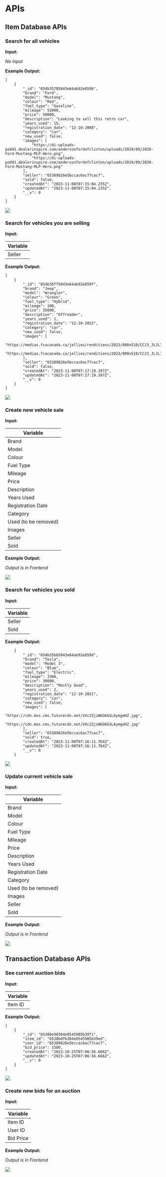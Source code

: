 # APIs

## Item Database APIs

### Search for all vehicles

**Input:**

*No Input*

**Example Output:**

```
[
    {
        "_id": "654b35785043e64ab92e859b",
        "brand": "Ford",
        "model": "Mustang",
        "colour": "Red",
        "fuel_type": "Gasoline",
        "mileage": 52000,
        "price": 50000,
        "description": "Looking to sell this retro car",
        "years_used": 15,
        "registration_date": "12-10-2008",
        "category": "car",
        "new_used": false,
        "images": [
            "https://di-uploads-pod41.dealerinspire.com/andersonfordofclinton/uploads/2019/09/2020-Ford-Mustang-MLP-Hero.png",
            "https://di-uploads-pod41.dealerinspire.com/andersonfordofclinton/uploads/2019/09/2020-Ford-Mustang-MLP-Hero.png"
        ],
        "seller": "65389826e5bccac6ac77cac7",
        "sold": false,
        "createdAt": "2023-11-08T07:15:04.235Z",
        "updatedAt": "2023-11-08T07:15:04.235Z",
        "__v": 0
    }
]

```

<img src="flowcharts/allcars.png" />

### Search for vehicles you are selling

**Input:**

| Variable |
|----------|
|Seller|

**Example Output:**

```
[
    {
        "_id": "654b35ff5043e64ab92e859f",
        "brand": "Jeep",
        "model": "Wrangler",
        "colour": "Green",
        "fuel_type": "Hybrid",
        "mileage": 100,
        "price": 35000,
        "description": "Offroader",
        "years_used": 1,
        "registration_date": "12-10-2022",
        "category": "car",
        "new_used": false,
        "images": [
            "https://medias.fcacanada.ca/jellies/renditions/2023/800x510/CC23_JLJL72_2TB_PGG_APA_XXX_XXX_XXX.1aaa5d21f651dcfd23d94bcacebe5ded.png",
            "https://medias.fcacanada.ca/jellies/renditions/2023/800x510/CC23_JLJL72_2TB_PGG_APA_XXX_XXX_XXX.1aaa5d21f651dcfd23d94bcacebe5ded.png"
        ],
        "seller": "65389826e5bccac6ac77cac7",
        "sold": false,
        "createdAt": "2023-11-08T07:17:19.397Z",
        "updatedAt": "2023-11-08T07:17:19.397Z",
        "__v": 0
    }
]
```

<img src="flowcharts/currentcars.png"/>

### Create new vehicle sale

**Input:**

| Variable |
|----------|
|Brand|
|Model|
|Colour|
|Fuel Type|
|Mileage|
|Price|
|Description|
|Years Used|
|Registration Date|
|Category|
|Used (to be removed)| 
|Images|
|Seller|
|Sold|

**Example Output:**

*Output is in Frontend*

<img src="flowcharts/createcar.png"/>

### Search for vehicles you sold

**Input:**

| Variable |
|----------|
|Seller|
|Sold|

**Example Output:**

```
    {
        "_id": "654b35bb5043e64ab92e859d",
        "brand": "Tesla",
        "model": "Model 3",
        "colour": "Blue",
        "fuel_type": "Electric",
        "mileage": 3300,
        "price": 30000,
        "description": "Mostly Good",
        "years_used": 2,
        "registration_date": "12-10-2021",
        "category": "car",
        "new_used": false,
        "images": [
            "https://cdn.mos.cms.futurecdn.net/VXc2ZjzWGGKGSLAymgeHZ.jpg",
            "https://cdn.mos.cms.futurecdn.net/VXc2ZjzWGGKGSLAymgeHZ.jpg"
        ],
        "seller": "65389826e5bccac6ac77cac7",
        "sold": true,
        "createdAt": "2023-11-08T07:16:11.764Z",
        "updatedAt": "2023-11-08T07:16:11.764Z",
        "__v": 0
    }
```

<img src="flowcharts/pastcars.png">

### Update current vehicle sale

**Input:**

| Variable |
|----------|
|Brand|
|Model|
|Colour|
|Fuel Type|
|Mileage|
|Price|
|Description|
|Years Used|
|Registration Date|
|Category|
|Used (to be removed)| 
|Images|
|Seller|
|Sold|

**Example Output:**

*Output is in Frontend*

<img src = "flowcharts/updatecar.png"/>

## Transaction Database APIs

### See current auction bids

**Input:**

| Variable |
|----------|
|Item ID|

**Example Output:**

```
[
    {
        "_id": "6538be90304e0545985b39f1",
        "item_id": "6538bdfb304e0545985b39ed",
        "user_id": "65389826e5bccac6ac77cac7",
        "bid_price": 1500,
        "createdAt": "2023-10-25T07:06:56.666Z",
        "updatedAt": "2023-10-25T07:06:56.666Z",
        "__v": 0
    }
]
```

<img src="flowcharts/thetransaction.png"/>

### Create new bids for an auction

**Input:**

| Variable |
|----------|
|Item ID|
|User ID|
|Bid Price|

**Example Output:**

*Output is in Frontend*

<img src="flowcharts/createtransaction.png"/>
